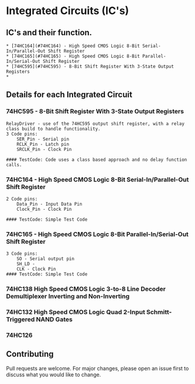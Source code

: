 # Integrated Circuits (IC's)

## IC's and their function.
    * [74HC164](#74HC164) - High Speed CMOS Logic 8-Bit Serial-In/Parallel-Out Shift Register
    * [74HC165](#74HC165) - High Speed CMOS Logic 8-Bit Parallel-In/Serial-Out Shift Register
    * [74HC595](#74HC595) - 8-Bit Shift Register With 3-State Output Registers
    * 

## Details for each Integrated Circuit

### 74HC595 - 8-Bit Shift Register With 3-State Output Registers

    RelayDriver - use of the 74HC595 output shift register, with a relay class build to handle functionality.
    3 Code pins:
        SER_Pin - Serial pin
        RCLK_Pin - Latch pin
        SRCLK_Pin - Clock Pin

    #### TestCode: Code uses a class based approach and no delay function calls.

### 74HC164 - High Speed CMOS Logic 8-Bit Serial-In/Parallel-Out Shift Register

    2 Code pins:
        Data_Pin - Input Data Pin
        Clock_Pin - Clock Pin
    
    #### TestCode: Simple Test Code

### 74HC165 - High Speed CMOS Logic 8-Bit Parallel-In/Serial-Out Shift Register

    3 Code pins:
        SO - Serial output pin
        SH_LD - 
        CLK - Clock Pin
    #### TestCode: Simple Test Code

### 74HC138 High Speed CMOS Logic 3-to-8 Line Decoder Demultiplexer Inverting and Non-Inverting

### 74HC132 High Speed CMOS Logic Quad 2-Input Schmitt-Triggered NAND Gates

### 74HC126 



## Contributing
Pull requests are welcome. For major changes, please open an issue first to discuss what you would like to change.
